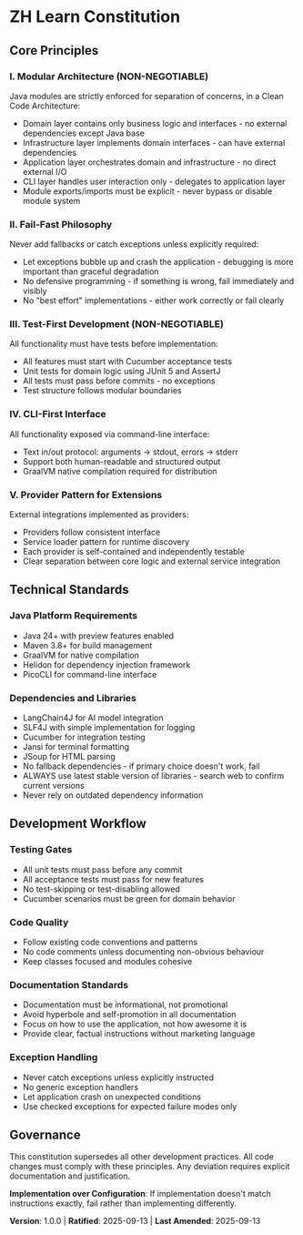# ZH Learn Constitution

## Core Principles

### I. Modular Architecture (NON-NEGOTIABLE)
Java modules are strictly enforced for separation of concerns, in a Clean Code Architecture:
- Domain layer contains only business logic and interfaces - no external dependencies except Java base
- Infrastructure layer implements domain interfaces - can have external dependencies
- Application layer orchestrates domain and infrastructure - no direct external I/O
- CLI layer handles user interaction only - delegates to application layer
- Module exports/imports must be explicit - never bypass or disable module system

### II. Fail-Fast Philosophy
Never add fallbacks or catch exceptions unless explicitly required:
- Let exceptions bubble up and crash the application - debugging is more important than graceful degradation
- No defensive programming - if something is wrong, fail immediately and visibly
- No "best effort" implementations - either work correctly or fail clearly

### III. Test-First Development (NON-NEGOTIABLE)
All functionality must have tests before implementation:
- All features must start with Cucumber acceptance tests 
- Unit tests for domain logic using JUnit 5 and AssertJ
- All tests must pass before commits - no exceptions
- Test structure follows modular boundaries

### IV. CLI-First Interface
All functionality exposed via command-line interface:
- Text in/out protocol: arguments → stdout, errors → stderr
- Support both human-readable and structured output
- GraalVM native compilation required for distribution

### V. Provider Pattern for Extensions
External integrations implemented as providers:
- Providers follow consistent interface
- Service loader pattern for runtime discovery
- Each provider is self-contained and independently testable
- Clear separation between core logic and external service integration

## Technical Standards

### Java Platform Requirements
- Java 24+ with preview features enabled
- Maven 3.8+ for build management
- GraalVM for native compilation
- Helidon for dependency injection framework
- PicoCLI for command-line interface

### Dependencies and Libraries
- LangChain4J for AI model integration
- SLF4J with simple implementation for logging
- Cucumber for integration testing
- Jansi for terminal formatting
- JSoup for HTML parsing
- No fallback dependencies - if primary choice doesn't work, fail
- ALWAYS use latest stable version of libraries - search web to confirm current versions
- Never rely on outdated dependency information

## Development Workflow

### Testing Gates
- All unit tests must pass before any commit
- All acceptance tests must pass for new features
- No test-skipping or test-disabling allowed
- Cucumber scenarios must be green for domain behavior

### Code Quality
- Follow existing code conventions and patterns
- No code comments unless documenting non-obvious behaviour
- Keep classes focused and modules cohesive

### Documentation Standards
- Documentation must be informational, not promotional
- Avoid hyperbole and self-promotion in all documentation
- Focus on how to use the application, not how awesome it is
- Provide clear, factual instructions without marketing language

### Exception Handling
- Never catch exceptions unless explicitly instructed
- No generic exception handlers
- Let application crash on unexpected conditions
- Use checked exceptions for expected failure modes only

## Governance

This constitution supersedes all other development practices. All code changes must comply with these principles. Any deviation requires explicit documentation and justification.

**Implementation over Configuration**: If implementation doesn't match instructions exactly, fail rather than implementing differently.

**Version**: 1.0.0 | **Ratified**: 2025-09-13 | **Last Amended**: 2025-09-13